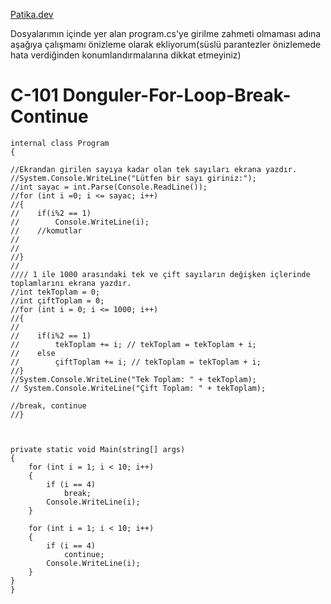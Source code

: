 [Patika.dev](https://github.com/mordulu)


Dosyalarımın içinde yer alan program.cs'ye girilme zahmeti olmaması adına aşağıya çalışmamı önizleme olarak ekliyorum(süslü parantezler önizlemede hata verdiğinden konumlandırmalarına dikkat etmeyiniz)

# C-101 Donguler-For-Loop-Break-Continue

    internal class Program
    {

    //Ekrandan girilen sayıya kadar olan tek sayıları ekrana yazdır.
    //System.Console.WriteLine("Lütfen bir sayı giriniz:");
    //int sayac = int.Parse(Console.ReadLine());
    //for (int i =0; i <= sayac; i++)
    //{
    //    if(i%2 == 1)
    //        Console.WriteLine(i);
    //    //komutlar
    //
    //
    //}
    //
    //// 1 ile 1000 arasındaki tek ve çift sayıların değişken içlerinde toplamlarını ekrana yazdır.
    //int tekToplam = 0;
    //int çiftToplam = 0;
    //for (int i = 0; i <= 1000; i++)
    //{
    //
    //    if(i%2 == 1)
    //        tekToplam += i; // tekToplam = tekToplam + i;
    //    else
    //        çiftToplam += i; // tekToplam = tekToplam + i;
    //}
    //System.Console.WriteLine("Tek Toplam: " + tekToplam);
    // System.Console.WriteLine("Çift Toplam: " + tekToplam);

    //break, continue
    //}



    private static void Main(string[] args)
    {
        for (int i = 1; i < 10; i++)
        {
            if (i == 4)
                break;
            Console.WriteLine(i);
        }

        for (int i = 1; i < 10; i++)
        {
            if (i == 4)
                continue;
            Console.WriteLine(i);
        }
    }
    }
